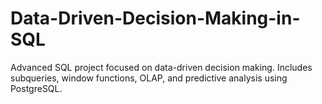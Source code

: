 # Data-Driven-Decision-Making-in-SQL
Advanced SQL project focused on data-driven decision making. Includes subqueries, window functions, OLAP, and predictive analysis using PostgreSQL.

